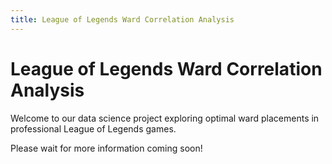 ```yaml
---
title: League of Legends Ward Correlation Analysis
---
```


# League of Legends Ward Correlation Analysis

Welcome to our data science project exploring optimal ward placements in professional League of Legends games. 

Please wait for more information coming soon!